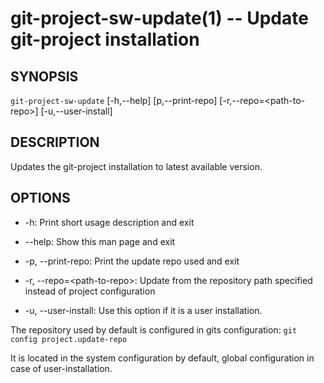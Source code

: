 git-project-sw-update(1) -- Update git-project installation
===========================================================

## SYNOPSIS

`git-project-sw-update` [-h,--help] [p,--print-repo]
[-r,--repo=&lt;path-to-repo&gt;] [-u,--user-install]

## DESCRIPTION

Updates the git-project installation to latest available version.

## OPTIONS

  * -h:
    Print short usage description and exit

  * --help:
    Show this man page and exit

  * -p, --print-repo:
    Print the update repo used and exit

  * -r, --repo=&lt;path-to-repo&gt;:
    Update from the repository path specified instead of project configuration

  * -u, --user-install:
    Use this option if it is a user installation.

The repository used by default is configured in gits configuration:
`git config project.update-repo`

It is located in the system configuration by default, global configuration
in case of user-installation.
